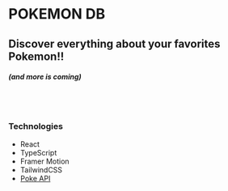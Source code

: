 # POKEMON DB

## Discover everything about your favorites Pokemon!! 
##### (and more is coming)

<br />
<br />

### Technologies
- React
- TypeScript
- Framer Motion
- TailwindCSS
- [Poke API](https://pokeapi.co/)